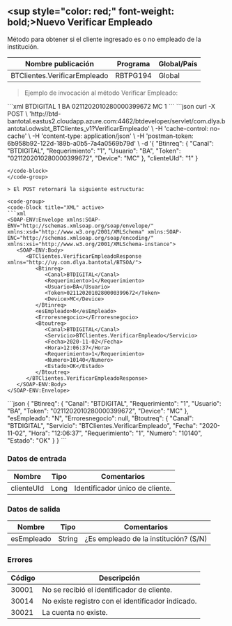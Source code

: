 ## <sup style="color: red;" font-weight: bold;>Nuevo</sup> Verificar Empleado

Método para obtener si el cliente ingresado es o no empleado de la institución.

| Nombre publicación           | Programa | Global/País |
| ---------------------------- | -------- | ----------- |
| BTClientes.VerificarEmpleado | RBTPG194 | Global      |

> Ejemplo de invocación al método Verificar Empleado:

<code-group>
<code-block title="XML" active>
```xml
<soapenv:Envelope xmlns:soapenv="http://schemas.xmlsoap.org/soap/envelope/" xmlns:bts="http://uy.com.dlya.bantotal/BTSOA/">
   <soapenv:Header/>
   <soapenv:Body>
      <bts:BTClientes.VerificarEmpleado>
         <bts:Btinreq>
            <bts:Canal>BTDIGITAL</bts:Canal>
            <bts:Requerimiento>1</bts:Requerimiento>
            <bts:Usuario>BA</bts:Usuario>
            <bts:Token>0211202010280000399672</bts:Token>
            <bts:Device>MC</bts:Device>
         </bts:Btinreq>
         <bts:clienteUId>1</bts:clienteUId>
      </bts:BTClientes.VerificarEmpleado>
   </soapenv:Body>
</soapenv:Envelope>
```
</code-block>
 
<code-block title="JSON">
```json
curl -X POST \
  'http://btd-bantotal.eastus2.cloudapp.azure.com:4462/btdeveloper/servlet/com.dlya.bantotal.odwsbt_BTClientes_v1?VerificarEmpleado' \
  -H 'cache-control: no-cache' \
  -H 'content-type: application/json' \
  -H 'postman-token: 6b958b92-122d-189b-a0b5-7a4a0569b79d' \
  -d '{
	 "Btinreq": {
		"Canal": "BTDIGITAL",
		"Requerimiento": "1",
		"Usuario": "BA",
		"Token": "0211202010280000399672",
		"Device": "MC"
	 },
	 "clienteUId": "1"
  }

````
</code-block>
</code-group>

> El POST retornará la siguiente estructura:

<code-group>
<code-block title="XML" active>
```xml
<SOAP-ENV:Envelope xmlns:SOAP-ENV="http://schemas.xmlsoap.org/soap/envelope/" xmlns:xsd="http://www.w3.org/2001/XMLSchema" xmlns:SOAP-ENC="http://schemas.xmlsoap.org/soap/encoding/" xmlns:xsi="http://www.w3.org/2001/XMLSchema-instance">
   <SOAP-ENV:Body>
      <BTClientes.VerificarEmpleadoResponse xmlns="http://uy.com.dlya.bantotal/BTSOA/">
         <Btinreq>
            <Canal>BTDIGITAL</Canal>
            <Requerimiento>1</Requerimiento>
            <Usuario>BA</Usuario>
            <Token>0211202010280000399672</Token>
            <Device>MC</Device>
         </Btinreq>
         <esEmpleado>N</esEmpleado>
         <Erroresnegocio></Erroresnegocio>
         <Btoutreq>
            <Canal>BTDIGITAL</Canal>
            <Servicio>BTClientes.VerificarEmpleado</Servicio>
            <Fecha>2020-11-02</Fecha>
            <Hora>12:06:37</Hora>
            <Requerimiento>1</Requerimiento>
            <Numero>10140</Numero>
            <Estado>OK</Estado>
         </Btoutreq>
      </BTClientes.VerificarEmpleadoResponse>
   </SOAP-ENV:Body>
</SOAP-ENV:Envelope>
````

</code-block>
 
<code-block title="JSON">
```json
{
   "Btinreq": {
      "Canal": "BTDIGITAL",
      "Requerimiento": "1",
      "Usuario": "BA",
      "Token": "0211202010280000399672",
      "Device": "MC"
   },
   "esEmpleado": "N",
   "Erroresnegocio": null,
   "Btoutreq": {
      "Canal": "BTDIGITAL",
      "Servicio": "BTClientes.VerificarEmpleado",
      "Fecha": "2020-11-02",
      "Hora": "12:06:37",
      "Requerimiento": "1",
      "Numero": "10140",
      "Estado": "OK"
   }
}
```
</code-block>
</code-group>
 
### Datos de entrada
 
Nombre | Tipo | Comentarios
--------- | ----------- | -----------
clienteUId | Long | Identificador único de cliente.

### Datos de salida

| Nombre     | Tipo   | Comentarios                           |
| ---------- | ------ | ------------------------------------- |
| esEmpleado | String | ¿Es empleado de la institución? (S/N) |

### Errores

| Código | Descripción                                       |
| ------ | ------------------------------------------------- |
| 30001  | No se recibió el identificador de cliente.        |
| 30014  | No existe registro con el identificador indicado. |
| 30021  | La cuenta no existe.                              |
